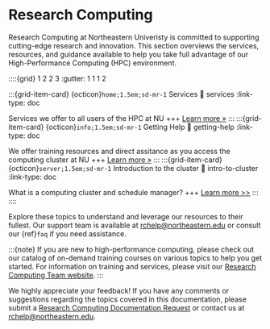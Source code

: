 # Research Computing

Research Computing at Northeastern Univeristy is committed to supporting cutting-edge research and innovation. This section overviews the services, resources, and guidance available to help you take full advantage of our High-Performance Computing (HPC) environment.

::::{grid} 1 2 2 3
:gutter: 1 1 1 2

:::{grid-item-card} {octicon}`home;1.5em;sd-mr-1` Services
:link: services
:link-type: doc

Services we offer to all users of the HPC at NU
+++
[Learn more »](services)
:::
:::{grid-item-card} {octicon}`info;1.5em;sd-mr-1` Getting Help
:link: getting-help
:link-type: doc

We offer training resources and direct assitance as you access the computing cluster at NU
+++
[Learn more »](getting-help)
:::
:::{grid-item-card} {octicon}`server;1.5em;sd-mr-1` Introduction to the cluster
:link: intro-to-cluster
:link-type: doc

What is a computing cluster and schedule manager?
+++
[Learn more >>](intro-to-cluster)
:::
::::

Explore these topics to understand and leverage our resources to their fullest. Our support team is available at <rchelp@northeastern.edu> or consult our {ref}`faq` if you need assistance.

:::{note}
If you are new to high-performance computing, please check out our catalog of on-demand training courses on various topics to help you get started. For information on training and services, please visit our [Research Computing Team website].
:::

We highly appreciate your feedback! If you have any comments or suggestions regarding the topics covered in this documentation, please submit a [Research Computing Documentation Request] or contact us at <rchelp@northeastern.edu>.


[research computing documentation request]: https://bit.ly/NURC-Documentation
[research computing team website]: https://rc.northeastern.edu
